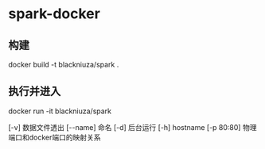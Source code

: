 # spark-docker

## 构建

docker build -t blackniuza/spark .

## 执行并进入

docker run -it blackniuza/spark  

[-v] 数据文件透出
[--name] 命名
[-d] 后台运行
[-h] hostname
[-p 80:80] 物理端口和docker端口的映射关系


